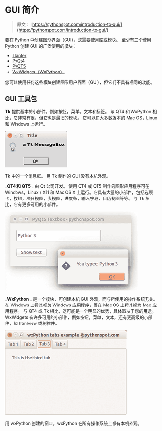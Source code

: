 # GUI 简介

> 原文： [https://pythonspot.com/introduction-to-gui/](https://pythonspot.com/introduction-to-gui/)

要在 Python 中创建图形界面（GUI），您需要使用库或模块。 至少有三个使用 Python 创建 GUI 的广泛使用的模块：

*   [Tkinter](https://pythonspot.com/tkinter/)
*   [PyQt4](https://pythonspot.com/pyqt4/)
*   [PyQT5](https://pythonspot.com/pyqt5/)
*   [WxWidgets（WxPython）](https://pythonspot.com/wx/)

您可以使用任何这些模块创建图形用户界面（GUI），但它们不具有相同的功能。

## GUI 工具包

**Tk** 提供基本的小部件，例如按钮，菜单，文本和标签。 与 QT4 和 WxPython 相比，它非常有限，但它也是最旧的模块。 它可以在大多数版本的 Mac OS，Linux 和 Windows 上运行。

![TkMessage box](img/e9d03180e4231af35183a0c4f9ff6277.jpg)

Tk 中的一个消息框。 用 Tk 制作的 GUI 没有本机外观。

_**QT4 和 QT5** _ 由 Qt 公司开发。 使用 QT4 或 QT5 制作的图形应用程序可在 Windows，Linux / X11 和 Mac OS X 上运行。它具有大量的小部件，包括选项卡，按钮，项目视图，表视图，进度条，输入字段，日历视图等等。 与 Tk 相比，它有更多可用的小部件。

![Graphical application using PyQt5](img/4c1c799e1aa4d7f3a9c4b9104ff0efe2.jpg)

_**WxPython** _ 是一个模块，可创建本机 GUI 外观，而与所使用的操作系统无关。 在 Windows 上将其视为 Windows 应用程序，而在 Mac OS 上将其视为 Mac 应用程序。 与 QT4 或 Tk 相比，这可能是一个明显的优势，具体取决于您的用途。 WxWidgets 有许多可用的小部件，例如按钮，菜单，文本，还有更高级的小部件，如 htmlview 或树控件。

![wxTabs](img/5a58343f3bd5e027d97e90721b1c4a53.jpg)

用 wxPython 创建的窗口。wxPython 在所有操作系统上都有本机外观。
